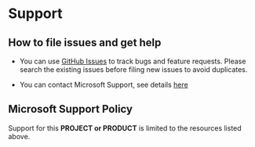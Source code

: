 # Support

## How to file issues and get help  

* You can use [GitHub Issues](https://github.com/Azure/iot-hub-device-update/issues) to track bugs and feature requests. Please search the existing issues before filing new issues to avoid duplicates.

* You can contact Microsoft Support, see details [here](https://docs.microsoft.com/azure/iot-hub-device-update/troubleshoot-device-update#contact)

## Microsoft Support Policy  

Support for this **PROJECT or PRODUCT** is limited to the resources listed above.
